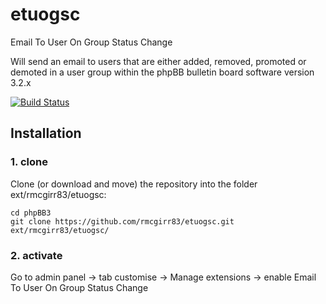 # etuogsc
Email To User On Group Status Change

Will send an email to users that are either added, removed, promoted or demoted in a user group within the phpBB bulletin board software version 3.2.x

[![Build Status](https://travis-ci.org/rmcgirr83/etuogsc.svg?branch=master)](https://travis-ci.org/rmcgirr83/etuogsc)
## Installation

### 1. clone
Clone (or download and move) the repository into the folder ext/rmcgirr83/etuogsc:

```
cd phpBB3
git clone https://github.com/rmcgirr83/etuogsc.git ext/rmcgirr83/etuogsc/
```

### 2. activate
Go to admin panel -> tab customise -> Manage extensions -> enable Email To User On Group Status Change